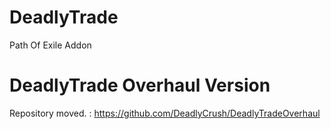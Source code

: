 # DeadlyTrade
Path Of Exile Addon
# DeadlyTrade Overhaul Version
Repository moved. : https://github.com/DeadlyCrush/DeadlyTradeOverhaul
